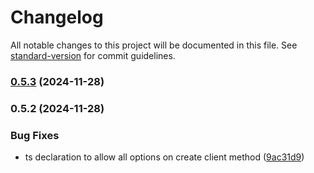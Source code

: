 # Changelog

All notable changes to this project will be documented in this file. See [standard-version](https://github.com/conventional-changelog/standard-version) for commit guidelines.

### [0.5.3](https://github.com/TizenixSL/sp-react-native-mqtt/compare/v0.5.2...v0.5.3) (2024-11-28)

### 0.5.2 (2024-11-28)


### Bug Fixes

* ts declaration to allow all options on create client method ([9ac31d9](https://github.com/TizenixSL/sp-react-native-mqtt/commit/9ac31d9a2af66901b11e7f13373cd377f925fb61))
